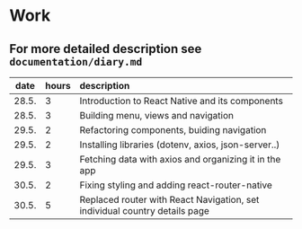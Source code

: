 # Work
## For more detailed description see `documentation/diary.md`

| date | hours | description  |
| :----:|:-----| :-----|
| 28.5. | 3 | Introduction to React Native and its components |
| 28.5. | 3 | Building menu, views and navigation |
| 29.5. | 2 | Refactoring components, buiding navigation |
| 29.5. | 2 | Installing libraries (dotenv, axios, json-server..) |
| 29.5. | 3 | Fetching data with axios and organizing it in the app|
| 30.5. | 2 | Fixing styling and adding react-router-native |
| 30.5. | 5 | Replaced router with React Navigation, set individual country details page |  
